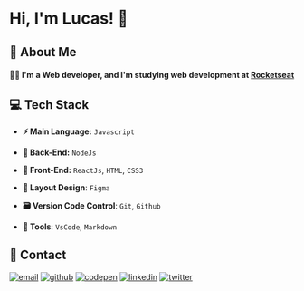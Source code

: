 
# Hi, I'm Lucas! 👋


## 🚀 About Me

#### 🧑‍💻  I'm a **Web developer**, and I'm studying web development at [Rocketseat](https://www.rocketseat.com.br/)


## 💻 Tech Stack

- **⚡️ Main Language:** `Javascript`

- **📡 Back-End:** `NodeJs`

- **🎉 Front-End:** `ReactJs`, `HTML`, `CSS3`

- **🎨 Layout Design**: `Figma`

- **🗃️ Version Code Control**: `Git`, `Github`

- **🔨 Tools**: `VsCode`, `Markdown`




## 🔗 Contact
[![email](https://img.shields.io/badge/my_email-A33?style=for-the-badge&logo=ko-fi&logoColor=white)](mailto:lms.262@gmail.com)
[![github](https://img.shields.io/badge/my_repos-926?style=for-the-badge&logo=ko-fi&logoColor=white)](https://github.com/LucasMoraesDev?tab=repositories)
[![codepen](https://img.shields.io/badge/my_codepen-157?style=for-the-badge&logo=ko-fi&logoColor=white)](https://codepen.io/lucasmoraesdev)
[![linkedin](https://img.shields.io/badge/my_linkedin-0A66C2?style=for-the-badge&logo=linkedin&logoColor=white)](https://www.linkedin.com/in/lucasmoraesdev/)
[![twitter](https://img.shields.io/badge/my_twitter-1DA1F2?style=for-the-badge&logo=twitter&logoColor=white)](https://twitter.com/LucasMoraesDev)

